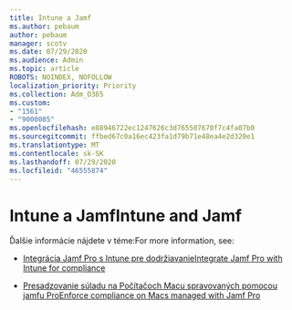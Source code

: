 ```yaml
---
title: Intune a Jamf
ms.author: pebaum
author: pebaum
manager: scotv
ms.date: 07/29/2020
ms.audience: Admin
ms.topic: article
ROBOTS: NOINDEX, NOFOLLOW
localization_priority: Priority
ms.collection: Adm_O365
ms.custom:
- "1561"
- "9000085"
ms.openlocfilehash: e88946722ec1247626c3d765507670f7c4fa07b0
ms.sourcegitcommit: ffbed67c0a16ec423fa1d79b71e48ea4e2d320e1
ms.translationtype: MT
ms.contentlocale: sk-SK
ms.lasthandoff: 07/29/2020
ms.locfileid: "46555874"
---
```

# <a name="intune-and-jamf"></a><span data-ttu-id="39b6c-102">Intune a Jamf</span><span class="sxs-lookup"><span data-stu-id="39b6c-102">Intune and Jamf</span></span>

<span data-ttu-id="39b6c-103">Ďalšie informácie nájdete v téme:</span><span class="sxs-lookup"><span data-stu-id="39b6c-103">For more information, see:</span></span> 

- [<span data-ttu-id="39b6c-104">Integrácia Jamf Pro s Intune pre dodržiavanie</span><span class="sxs-lookup"><span data-stu-id="39b6c-104">Integrate Jamf Pro with Intune for compliance</span></span>](https://docs.microsoft.com/intune/conditional-access-integrate-jamf)

- [<span data-ttu-id="39b6c-105">Presadzovanie súladu na Počítačoch Macu spravovaných pomocou jamfu Pro</span><span class="sxs-lookup"><span data-stu-id="39b6c-105">Enforce compliance on Macs managed with Jamf Pro</span></span>](https://docs.microsoft.com/intune/conditional-access-assign-jamf)